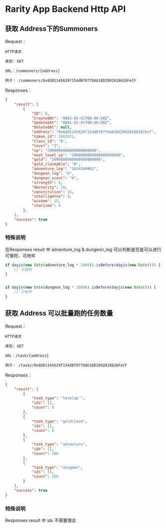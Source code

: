 # Rarity App Backend Http API

## 获取 Address下的Summoners


Request： 

```text
HTTP请求

类型: GET

URL：/summoners/{address}

例子： /summoners/0x6D81145629f154dBf07fDAb18D2892818626FeCF

```

Responses：

```json
{
    "result": [
        {
            "ID": 0,
            "CreatedAt": "0001-01-01T00:00:00Z",
            "UpdatedAt": "0001-01-01T00:00:00Z",
            "DeletedAt": null,
            "address": "0x6d81145629f154dbf07fdab18d2892818626fecf",
            "token_id": 2063971,
            "class_id": "8",
            "level": "2",
            "xp": "2000000000000000000000",
            "next_level_xp": "3000000000000000000000",
            "gold": "1000000000000000000000",
            "gold_claimable": "0",
            "adventure_log": "1634149062",
            "dungeon_log": "0",
            "dungeon_scout": "0",
            "strength": 8,
            "dexterity": 18,
            "constitution": 15,
            "intelligence": 8,
            "wisdom": 15,
            "charisma": 8
        },
    ],
    "success": true
}
```

### 特殊说明

在Responses result 中 adventure_log & dungeon_log 可以判断是否是可以进行可冒险、可地牢

```js
if dayjs(new Date(adventure_log * 1000)).isBefore(dayjs(new Date())) {
    // 可冒险
}


if dayjs(new Date(dungeon_log * 1000)).isBefore(dayjs(new Date())) {
    // 可地牢
}
```

## 获取 Address 可以批量跑的任务数量

Request： 

```text
HTTP请求

类型: GET

URL：/task/{address}

例子： /tasks/0x6D81145629f154dBf07fDAb18D2892818626FeCF

```

Responses：

```json
{
    "result": [
        {
            "task_type": "levelup`",
            "ids": [],
            "count": 0
        },
        {
            "task_type": "goldclaim",
            "ids": [],
            "count": 0
        },
        {
            "task_type": "adventure",
            "ids": [],
            "count": 306
        },
        {
            "task_type": "dungeon",
            "ids": [],
            "count": 286
        }
    ],
    "success": true
}
```

### 特殊说明

Responses result 中 ids  不需要理会